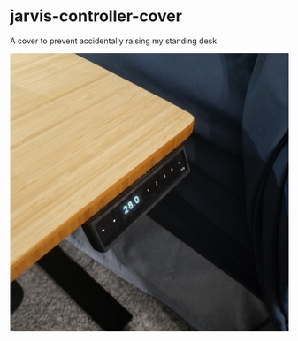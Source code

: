# jarvis-controller-cover

A cover to prevent accidentally raising my standing desk 

![jarvis-controller-cover.jpg](jarvis-controller-cover.jpg)
